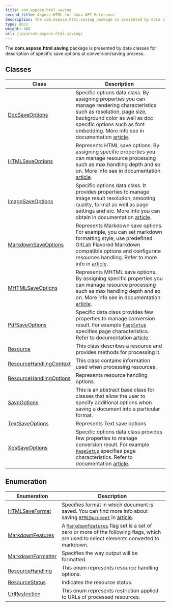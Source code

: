 ```yaml
---
title: com.aspose.html.saving
second_title: Aspose.HTML for Java API Reference
description: The com.aspose.html.saving package is presented by data classes for description of specific save options at conversion/saving process
type: docs
weight: 400
url: /java/com.aspose.html.saving/
---
```

The **com.aspose.html.saving** package is presented by data classes for description of specific save options at conversion/saving process.

## Classes

| Class | Description |
| --- | --- |
| [DocSaveOptions](./docsaveoptions/) | Specific options data class. By assigning properties you can manage rendering characteristics such as resolution, page size, background color as well as doc specific options such as font embedding. More info see in documentation [article](https://docs.aspose.com/html/net/converting-between-formats/html-to-docx/#save-options). |
| [HTMLSaveOptions](./htmlsaveoptions/) | Represents HTML save options. By assigning specific properties you can manage resource processing such as max handling depth and so on. More info see in documentation [article](https://docs.aspose.com/html/net/working-with-documents/saving-a-document/). |
| [ImageSaveOptions](./imagesaveoptions/) | Specific options data class. It provides properties to manage image result resolution, smooting quality, format as well as page settings and etc. More info you can obtain in documentation [article](https://docs.aspose.com/html/net/converting-between-formats/html-to-jpg/#save-options). |
| [MarkdownSaveOptions](./markdownsaveoptions/) | Represents Markdown save options. For example, you can set markdown formatting style, use predefined GitLab Flavored Markdown compatible options and configurate resources handling. Refer to more info in [article](https://docs.aspose.com/html/net/converting-between-formats/html-to-markdown/#save-options). |
| [MHTMLSaveOptions](./mhtmlsaveoptions/) | Represents MHTML save options. By assigning specific properties you can manage resource processing such as max handling depth and so on. More info see in documentation [article](https://docs.aspose.com/html/net/converting-between-formats/html-to-mhtml/#save-options). |
| [PdfSaveOptions](./pdfsaveoptions/) | Specific data class provides few properties to manage conversion result. For example [`PageSetup`](../com.aspose.html.rendering/pagesetup/) specifies page characteristics. Refer to documentation [article](https://docs.aspose.com/html/net/converting-between-formats/html-to-pdf/#convert-html-to-pdf-using-pdfsaveoptions). |
| [Resource](./resource/) | This class describes a resource and provides methods for processing it. |
| [ResourceHandlingContext](./resourcehandlingcontext/) | This class contains information used when processing resources. |
| [ResourceHandlingOptions](./resourcehandlingoptions/) | Represents resource handling options. |
| [SaveOptions](./saveoptions/) | This is an abstract base class for classes that allow the user to specify additional options when saving a document into a particular format. |
| [TextSaveOptions](./textsaveoptions/) | Represents Text save options |
| [XpsSaveOptions](./xpssaveoptions/) | Specific options data class provides few properties to manage conversion result. For example [`PageSetup`](../com.aspose.html.rendering/pagesetup/) specifies page characteristics. Refer to documentation [article](https://docs.aspose.com/html/net/converting-between-formats/html-to-xps/#save-options). |
## Enumeration

| Enumeration | Description |
| --- | --- |
| [HTMLSaveFormat](./htmlsaveformat/) | Specifies format in which document is saved. You can find more info about saving [`HTMLDocument`](../com.aspose.html/htmldocument/) in [article](https://docs.aspose.com/html/net/working-with-documents/saving-a-document/). |
| [MarkdownFeatures](./markdownfeatures/) | A [`MarkdownFeatures`](../com.aspose.html.saving/markdownfeatures/) flag set is a set of zero or more of the following flags, which are used to select elements converted to markdown. |
| [MarkdownFormatter](./markdownformatter/) | Specifies the way output will be formatted. |
| [ResourceHandling](./resourcehandling/) | This enum represents resource handling options. |
| [ResourceStatus](./resourcestatus/) | Indicates the resource status. |
| [UrlRestriction](./urlrestriction/) | This enum represents restriction applied to URLs of processed resources. |
